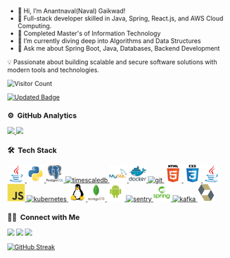 - 👋 Hi, I’m Anantnaval(Naval) Gaikwad!
- 🚀 Full-stack developer skilled in Java, Spring, React.js, and AWS Cloud Computing.
- 🔭 Completed Master's of Information Technology
- 🌱 I’m currently diving deep into Algorithms and Data Structures
- 💬 Ask me about Spring Boot, Java, Databases, Backend Development

💡 Passionate about building scalable and secure software solutions with modern tools and technologies.

![Visitor Count](https://profile-counter.glitch.me/navalgaikwad/count.svg)

[![Updated Badge](https://badges.pufler.dev/updated/navalgaikwad/Leetcode)](https://badges.pufler.dev)




### ⚙️ &nbsp;GitHub Analytics

<p align="left">
<a href="https://github.com/navalgaikwad">
  <img height="180em" src="https://github-readme-stats-eight-theta.vercel.app/api?username=saintlyzero&show_icons=true&theme=dracula&include_all_commits=true&count_private=true"/>
  <img height="180em" src="https://github-readme-stats-eight-theta.vercel.app/api/top-langs/?username=saintlyzero&layout=compact&langs_count=8&theme=dracula"/>
</a>
</p>

### 🛠 &nbsp;Tech Stack
<!-- Todo: use flat icons-->
<!-- ![Python](https://img.shields.io/badge/-Python-272822?style=flat&logo=python)&nbsp;
![Spring Boot](https://img.shields.io/badge/-Spring%20Boot-6DB33F?style=flat&logo=springboot&logoColor=white)
![Kafka](https://img.shields.io/badge/-Kafka-231F20?style=flat&logo=apachekafka&logoColor=white)
![Java](https://img.shields.io/badge/-Java-272822?style=flat&logo=Java)&nbsp;
![C#](https://img.shields.io/badge/-C%23-272822?style=flat&logo=c%20sharp)&nbsp;
![JavaScript](https://img.shields.io/badge/-JavaScript-272822?style=flat&logo=javascript)&nbsp;
![TypeScript](https://img.shields.io/badge/-TypeScript-272822?style=flat&logo=typescript)&nbsp;
![PHP](https://img.shields.io/badge/-PHP-272822?style=flat&logo=php)\
![MongoDB](https://img.shields.io/badge/-MongoDB-272822?style=flat&logo=MongoDB)&nbsp;
![Postgres](https://img.shields.io/badge/-Postgres-272822?style=flat&logo=Postgres)&nbsp;
![MySQL](https://img.shields.io/badge/-MySQL-272822?style=flat&logo=mysql)&nbsp;
![Redis](https://img.shields.io/badge/-Redis-272822?style=flat&logo=redis)\
![Docker](https://img.shields.io/badge/-Docker-272822?style=flat&logo=docker)&nbsp;
![Linux](https://img.shields.io/badge/-Linux-272822?style=flat&logo=linux)&nbsp;
![AWS](https://img.shields.io/badge/-DataDog-272822?style=flat&logo=datadog)&nbsp;
![NodeJS](https://img.shields.io/badge/-NodeJS-272822?style=flat&logo=Node.js)&nbsp;
![Angular](https://img.shields.io/badge/-Angular-272822?style=flat&logo=angular)&nbsp;
![HTML5](https://img.shields.io/badge/-HTML5-272822?style=flat&logo=html5)&nbsp;
![CSS3](https://img.shields.io/badge/-CSS3-272822?style=flat&logo=css3)&nbsp; -->

<p align="left"> 
  <a href="https://www.java.com" target="_blank"> 
    <img src="https://raw.githubusercontent.com/devicons/devicon/master/icons/java/java-original.svg" alt="java" width="40" height="40"/> 
  </a> 
  <a href="https://www.python.org" target="_blank"> 
    <img src="https://raw.githubusercontent.com/devicons/devicon/master/icons/python/python-original.svg" alt="python" width="40" height="40"/> 
  </a> 
  <a href="https://www.postgresql.org" target="_blank"> 
    <img src="https://raw.githubusercontent.com/devicons/devicon/master/icons/postgresql/postgresql-original-wordmark.svg" alt="postgresql" width="40" height="40"/> 
  </a> 
  <a href="https://www.timescale.com/" target="_blank"> 
    <img src="https://avatars.githubusercontent.com/u/8986001" alt="timescaledb" width="40" height="40"/> 
  </a> 
  <a href="https://www.mysql.com/" target="_blank"> 
    <img src="https://raw.githubusercontent.com/devicons/devicon/master/icons/mysql/mysql-original-wordmark.svg" alt="mysql" width="40" height="40"/> 
  </a> 
  <a href="https://www.docker.com/" target="_blank"> 
    <img src="https://raw.githubusercontent.com/devicons/devicon/master/icons/docker/docker-original-wordmark.svg" alt="docker" width="40" height="40"/> 
  </a> 
  <a href="https://git-scm.com/" target="_blank">  
    <img src="https://www.vectorlogo.zone/logos/git-scm/git-scm-icon.svg" alt="git" width="40" height="40"/> 
  </a> 
  <a href="https://www.w3.org/html/" target="_blank"> 
    <img src="https://raw.githubusercontent.com/devicons/devicon/master/icons/html5/html5-original-wordmark.svg" alt="html5" width="40" height="40"/> 
  </a>
  <a href="https://www.w3schools.com/css/" target="_blank"> 
    <img src="https://raw.githubusercontent.com/devicons/devicon/master/icons/css3/css3-original-wordmark.svg" alt="css3" width="40" height="40"/> 
  </a> 
  <a href="https://www.java.com" target="_blank"> 
    <img src="https://raw.githubusercontent.com/devicons/devicon/master/icons/java/java-original.svg" alt="java" width="40" height="40"/> 
  </a> 
  <a href="https://developer.mozilla.org/en-US/docs/Web/JavaScript" target="_blank"> 
    <img src="https://raw.githubusercontent.com/devicons/devicon/master/icons/javascript/javascript-original.svg" alt="javascript" width="40" height="40"/> 
  </a> 
  <a href="https://kubernetes.io" target="_blank"> 
    <img src="https://www.vectorlogo.zone/logos/kubernetes/kubernetes-icon.svg" alt="kubernetes" width="40" height="40"/> 
  </a> 
  <a href="https://www.linux.org/" target="_blank"> 
    <img src="https://raw.githubusercontent.com/devicons/devicon/master/icons/linux/linux-original.svg" alt="linux" width="40" height="40"/> 
  </a> 
  <a href="https://www.mongodb.com/" target="_blank"> 
    <img src="https://raw.githubusercontent.com/devicons/devicon/master/icons/mongodb/mongodb-original-wordmark.svg" alt="mongodb" width="40" height="40"/> 
  </a>  
  <a href="https://developer.android.com" target="_blank"> 
    <img src="https://raw.githubusercontent.com/devicons/devicon/master/icons/android/android-original-wordmark.svg" alt="android" width="40" height="40"/> 
  </a>
  <a href="https://sentry.io/" target="_blank"> 
    <img src="https://symbols.getvecta.com/stencil_95/63_sentry-icon.dc415135e6.svg" alt="sentry" width="40" height="40"/> 
  </a>
  <a href="https://spring.io/projects/spring-boot" target="_blank"> 
    <img src="https://raw.githubusercontent.com/devicons/devicon/master/icons/spring/spring-original-wordmark.svg" alt="spring boot" width="40" height="40"/> 
  </a>
  <a href="https://kafka.apache.org/" target="_blank"> 
    <img src="https://www.vectorlogo.zone/logos/apache_kafka/apache_kafka-icon.svg" alt="kafka" width="40" height="40"/> 
  </a>
  <a href="https://hibernate.org/" target="_blank"> 
    <img src="https://raw.githubusercontent.com/devicons/devicon/master/icons/hibernate/hibernate-original.svg" alt="hibernate" width="40" height="40"/> 
  </a>
</p>

### 🤝🏻 &nbsp;Connect with Me

<p align="left">
<a href="mailto:navalgaikwad1991@gmail.com"><img src="https://img.shields.io/badge/Gmail-D14836?style=flat&logo=gmail&logoColor=white"/></a>
<a href="https://linkedin.com/in/anantnaval-gaikwad"><img src="https://img.shields.io/badge/-Shubham%20Dalvi-0077B5?style=flat&logo=Linkedin&logoColor=white"/></a>
<a href="https://leetcode.com/u/navalsfriend/"><img src="https://img.shields.io/badge/-@saintlyzero-FFA116?style=flat&logo=leetcode&logoColor=white"/></a>
</p>

[![GitHub Streak](https://github-readme-streak-stats.herokuapp.com/?user=saintlyzero&theme=dracula)](https://git.io/streak-stats) 
